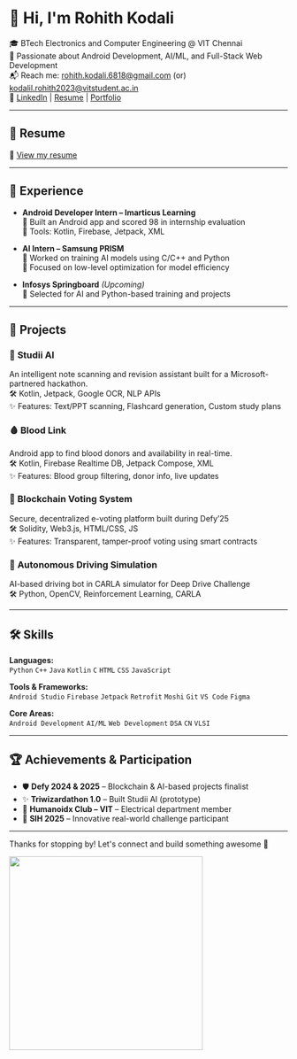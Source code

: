 # 👋 Hi, I'm Rohith Kodali

🎓 BTech Electronics and Computer Engineering @ VIT Chennai  
📍 Passionate about Android Development, AI/ML, and Full-Stack Web Development  
📬 Reach me: rohith.kodali.6818@gmail.com (or) kodalil.rohith2023@vitstudent.ac.in  
🔗 [LinkedIn](https://www.linkedin.com/in/rohith-kodali-aa83ab2a3/) | [Resume](https://drive.google.com/drive/folders/1fiY2Wsd5ypgHf1UvBV7rFOs4XC6leQvb) | [Portfolio](https://rohithkodali-portfolio-xi.vercel.app)

---

## 🧾 Resume  
📄 [View my resume](https://drive.google.com/drive/folders/1fiY2Wsd5ypgHf1UvBV7rFOs4XC6leQvb)

---

## 💼 Experience

- **Android Developer Intern – Imarticus Learning**  
  🔹 Built an Android app and scored 98 in internship evaluation  
  🔹 Tools: Kotlin, Firebase, Jetpack, XML  

- **AI Intern – Samsung PRISM**  
  🔹 Worked on training AI models using C/C++ and Python  
  🔹 Focused on low-level optimization for model efficiency

- **Infosys Springboard** *(Upcoming)*  
  🔹 Selected for AI and Python-based training and projects

---

## 🚀 Projects

### 📱 **Studii AI**  
An intelligent note scanning and revision assistant built for a Microsoft-partnered hackathon.  
🛠️ Kotlin, Jetpack, Google OCR, NLP APIs  
✨ Features: Text/PPT scanning, Flashcard generation, Custom study plans

### 🩸 **Blood Link**  
Android app to find blood donors and availability in real-time.  
🛠️ Kotlin, Firebase Realtime DB, Jetpack Compose, XML  
✨ Features: Blood group filtering, donor info, live updates

### 🔐 **Blockchain Voting System**  
Secure, decentralized e-voting platform built during Defy’25  
🛠️ Solidity, Web3.js, HTML/CSS, JS  
✨ Features: Transparent, tamper-proof voting using smart contracts

### 🚗 **Autonomous Driving Simulation**  
AI-based driving bot in CARLA simulator for Deep Drive Challenge  
🛠️ Python, OpenCV, Reinforcement Learning, CARLA  

---

## 🛠️ Skills

**Languages:**  
`Python` `C++` `Java` `Kotlin` `C` `HTML` `CSS` `JavaScript`

**Tools & Frameworks:**  
`Android Studio` `Firebase` `Jetpack` `Retrofit` `Moshi` `Git` `VS Code` `Figma`

**Core Areas:**  
`Android Development` `AI/ML` `Web Development` `DSA` `CN` `VLSI`

---

## 🏆 Achievements & Participation

- 🛡️ **Defy 2024 & 2025** – Blockchain & AI-based projects finalist  
- ✨ **Triwizardathon 1.0** – Built Studii AI (prototype)  
- 🤖 **Humanoidx Club – VIT** – Electrical department member  
- 🚀 **SIH 2025** – Innovative real-world challenge participant  

---

Thanks for stopping by! Let's connect and build something awesome 🚀


<p>
  <img src="https://api.vaunt.dev/v1/github/entities/rohith1832/achievements?format=svg&limit=3" width="350" />
</p>
